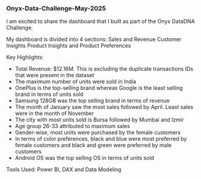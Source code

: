 ### Onyx-Data-Challenge-May-2025
I am excited to share the dashboard that I built as part of the Onyx DataDNA Challenge. 

My dashboard is divided into 4 sections:
Sales and Revenue
Customer Insights
Product Insights and 
Product Preferences

Key Highlights:
- Total Revenue: $12.16M. This is excluding the duplicate transactions IDs that were present in the dataset
- The maximum number of units were sold in India
- OnePlus is the top-selling brand whereas Google is the least selling brand in terms of units sold
- Samsung 128GB was the top selling brand in terms of revenue
- The month of January saw the most sales followed by April. Least sales were in the month of November
- The city with most units sold is Bursa followed by Mumbai and Izmir
- Age group 26-33 attributed to maximum sales
- Gender-wise, most units were purchased by the female customers
- In terms of color preferences, black and blue were most preferred by female customers and black and green were preferred by male customers
- Android OS was the top selling OS in terms of units sold 
 
Tools Used: Power BI, DAX and Data Modeling

